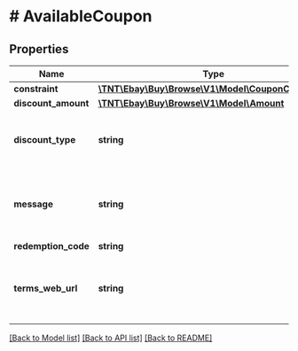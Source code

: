 # # AvailableCoupon

## Properties

Name | Type | Description | Notes
------------ | ------------- | ------------- | -------------
**constraint** | [**\TNT\Ebay\Buy\Browse\V1\Model\CouponConstraint**](CouponConstraint.md) |  | [optional]
**discount_amount** | [**\TNT\Ebay\Buy\Browse\V1\Model\Amount**](Amount.md) |  | [optional]
**discount_type** | **string** | The type of discount that the coupon applies. For implementation help, refer to &lt;a href&#x3D;&#39;https://developer.ebay.com/api-docs/buy/browse/types/gct:CouponDiscountType&#39;&gt;eBay API documentation&lt;/a&gt; | [optional]
**message** | **string** | A description of the coupon.&lt;br /&gt;&lt;br /&gt;&lt;span class&#x3D;\&quot;tablenote\&quot;&gt;&lt;b&gt; Note: &lt;/b&gt; The value returned in the &lt;b&gt;termsWebUrl&lt;/b&gt; field should appear for all experiences when displaying coupons. The value in the &lt;b&gt;availableCoupons.message&lt;/b&gt; field must also be included, if returned in the API response.&lt;/span&gt; | [optional]
**redemption_code** | **string** | The coupon code. | [optional]
**terms_web_url** | **string** | The URL to the coupon terms of use.&lt;br /&gt;&lt;br /&gt;&lt;span class&#x3D;\&quot;tablenote\&quot;&gt;&lt;b&gt; Note: &lt;/b&gt; The value returned in the &lt;b&gt;termsWebUrl&lt;/b&gt; field should appear for all experiences when displaying coupons. The value in the &lt;b&gt;availableCoupons.message&lt;/b&gt; field must also be included, if returned in the API response.&lt;/span&gt; | [optional]

[[Back to Model list]](../../README.md#models) [[Back to API list]](../../README.md#endpoints) [[Back to README]](../../README.md)
